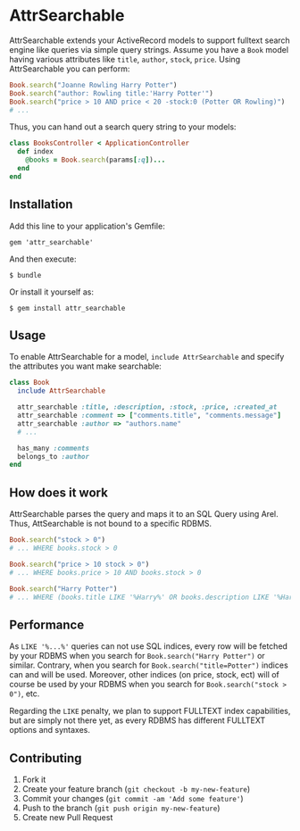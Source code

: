 # AttrSearchable

AttrSearchable extends your ActiveRecord models to support fulltext search engine like queries
via simple query strings. Assume you have a `Book` model having various attributes like
`title`, `author`, `stock`, `price`. Using AttrSearchable you can perform:

```ruby
Book.search("Joanne Rowling Harry Potter")
Book.search("author: Rowling title:'Harry Potter'")
Book.search("price > 10 AND price < 20 -stock:0 (Potter OR Rowling)")
# ...
```

Thus, you can hand out a search query string to your models:

```ruby
class BooksController < ApplicationController
  def index
    @books = Book.search(params[:q])...
  end
end
```

## Installation

Add this line to your application's Gemfile:

    gem 'attr_searchable'

And then execute:

    $ bundle

Or install it yourself as:

    $ gem install attr_searchable

## Usage

To enable AttrSearchable for a model, `include AttrSearchable` and specify the attributes
you want make searchable:

```ruby
class Book
  include AttrSearchable

  attr_searchable :title, :description, :stock, :price, :created_at
  attr_searchable :comment => ["comments.title", "comments.message"]
  attr_searchable :author => "authors.name"
  # ...

  has_many :comments
  belongs_to :author
end
```

## How does it work

AttrSearchable parses the query and maps it to an SQL Query using Arel.
Thus, AttSearchable is not bound to a specific RDBMS.

```ruby
Book.search("stock > 0")
# ... WHERE books.stock > 0

Book.search("price > 10 stock > 0")
# ... WHERE books.price > 10 AND books.stock > 0

Book.search("Harry Potter")
# ... WHERE (books.title LIKE '%Harry%' OR books.description LIKE '%Harray%' OR ...) AND (books.title LIKE '%Potter%' OR books.description LIKE '%Potter%' ...)
```

## Performance

As `LIKE '%...%'` queries can not use SQL indices, every row will be fetched by
your RDBMS when you search for `Book.search("Harry Potter")` or similar.
Contrary, when you search for `Book.search("title=Potter")` indices can and
will be used. Moreover, other indices (on price, stock, ect) will of course be
used by your RDBMS when you search for `Book.search("stock > 0")`, etc.

Regarding the `LIKE` penalty, we plan to support FULLTEXT index capabilities,
but are simply not there yet, as every RDBMS has different FULLTEXT options and
syntaxes.

## Contributing

1. Fork it
2. Create your feature branch (`git checkout -b my-new-feature`)
3. Commit your changes (`git commit -am 'Add some feature'`)
4. Push to the branch (`git push origin my-new-feature`)
5. Create new Pull Request
